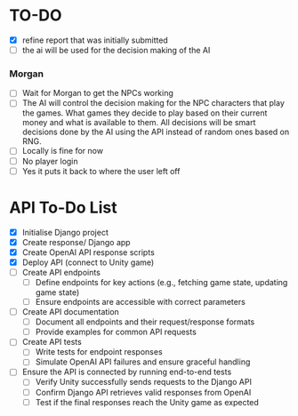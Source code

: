 # TO-DO

- [X] refine report that was initially submitted
- [ ] the ai will be used for the decision making of the AI

### Morgan

- [ ] Wait for Morgan to get the NPCs working
- [ ] The AI will control the decision making for the NPC characters that play the games. What games they decide to play based on their current money and what is available to them. All decisions will be smart decisions done by the AI using the API instead of random ones based on RNG.
- [ ] Locally is fine for now
- [ ] No player login
- [ ] Yes it puts it back to where the user left off

# API To-Do List

- [X] Initialise Django project
- [X] Create response/ Django app
- [X] Create OpenAI API response scripts
- [X] Deploy API (connect to Unity game)
- [ ] Create API endpoints
  - [ ] Define endpoints for key actions (e.g., fetching game state, updating game state)
  - [ ] Ensure endpoints are accessible with correct parameters
- [ ] Create API documentation
  - [ ] Document all endpoints and their request/response formats
  - [ ] Provide examples for common API requests
- [ ] Create API tests
  - [ ] Write tests for endpoint responses
  - [ ] Simulate OpenAI API failures and ensure graceful handling
- [ ] Ensure the API is connected by running end-to-end tests
  - [ ] Verify Unity successfully sends requests to the Django API
  - [ ] Confirm Django API retrieves valid responses from OpenAI
  - [ ] Test if the final responses reach the Unity game as expected
